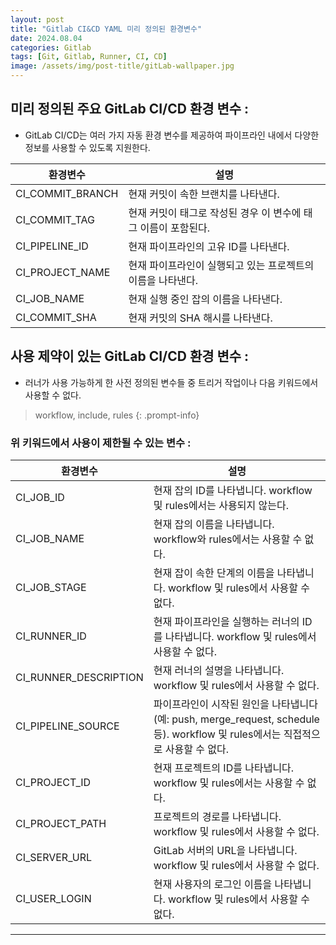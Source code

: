 ```yaml
---
layout: post
title: "Gitlab CI&CD YAML 미리 정의된 환경변수"
date: 2024.08.04
categories: Gitlab 
tags: [Git, Gitlab, Runner, CI, CD]
image: /assets/img/post-title/gitLab-wallpaper.jpg
---
```


## 미리 정의된 주요 GitLab CI/CD 환경 변수 :
- GitLab CI/CD는 여러 가지 자동 환경 변수를 제공하여 파이프라인 내에서 다양한 정보를 사용할 수 있도록 지원한다.

|환경변수|설명|
|-----|-----|
|CI_COMMIT_BRANCH|현재 커밋이 속한 브랜치를 나타낸다.|
|CI_COMMIT_TAG|현재 커밋이 태그로 작성된 경우 이 변수에 태그 이름이 포함된다.|
|CI_PIPELINE_ID|현재 파이프라인의 고유 ID를 나타낸다.|
|CI_PROJECT_NAME|현재 파이프라인이 실행되고 있는 프로젝트의 이름을 나타낸다.|
|CI_JOB_NAME|현재 실행 중인 잡의 이름을 나타낸다.|
|CI_COMMIT_SHA|현재 커밋의 SHA 해시를 나타낸다.|

## 사용 제약이 있는 GitLab CI/CD 환경 변수 :
- 러너가 사용 가능하게 한 사전 정의된 변수들 중 트리거 작업이나 다음 키워드에서 사용할 수 없다.

> workflow, include, rules
{: .prompt-info}

### 위 키워드에서 사용이 제한될 수 있는 변수 :

|환경변수|설명|
|-----|-----|
|CI_JOB_ID|현재 잡의 ID를 나타냅니다. workflow 및 rules에서는 사용되지 않는다.|
|CI_JOB_NAME|현재 잡의 이름을 나타냅니다. workflow와 rules에서는 사용할 수 없다.|
|CI_JOB_STAGE|현재 잡이 속한 단계의 이름을 나타냅니다. workflow 및 rules에서 사용할 수 없다.|
|CI_RUNNER_ID|현재 파이프라인을 실행하는 러너의 ID를 나타냅니다. workflow 및 rules에서 사용할 수 없다.|
|CI_RUNNER_DESCRIPTION|현재 러너의 설명을 나타냅니다. workflow 및 rules에서 사용할 수 없다.|
|CI_PIPELINE_SOURCE|파이프라인이 시작된 원인을 나타냅니다 (예: push, merge_request, schedule 등). workflow 및 rules에서는 직접적으로 사용할 수 없다.|
|CI_PROJECT_ID|현재 프로젝트의 ID를 나타냅니다. workflow 및 rules에서는 사용할 수 없다.|
|CI_PROJECT_PATH|프로젝트의 경로를 나타냅니다. workflow 및 rules에서 사용할 수 없다.|
|CI_SERVER_URL|GitLab 서버의 URL을 나타냅니다. workflow 및 rules에서 사용할 수 없다.|
|CI_USER_LOGIN|현재 사용자의 로그인 이름을 나타냅니다. workflow 및 rules에서 사용할 수 없다.|

* * *